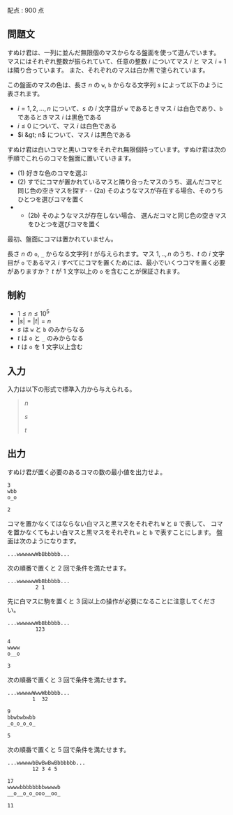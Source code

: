配点 : $900$ 点

## 問題文

すぬけ君は、一列に並んだ無限個のマスからなる盤面を使って遊んでいます。
マスにはそれぞれ整数が振られていて、任意の整数 $i$ についてマス $i$ と マス $i+1$ は隣り合っています。
また、それぞれのマスは白か黒で塗られています。

この盤面のマスの色は、長さ $n$ の `w`, `b` からなる文字列 $s$ によって以下のように表されます。

- $i = 1, 2, \dots, n$ について、$s$ の $i$ 文字目が `w` であるときマス $i$ は白色であり、`b` であるときマス $i$ は黒色である
- $i \leq 0$ について、マス $i$ は白色である
- $i &gt; n$ について、マス $i$ は黒色である

すぬけ君は白いコマと黒いコマをそれぞれ無限個持っています。すぬけ君は次の手順でこれらのコマを盤面に置いていきます。

- (1) 好きな色のコマを選ぶ
- (2) すでにコマが置かれているマスと隣り合ったマスのうち、選んだコマと同じ色の空きマスを探す-   - (2a) そのようなマスが存在する場合、そのうちひとつを選びコマを置く
-   - (2b) そのようなマスが存在しない場合、 選んだコマと同じ色の空きマスをひとつを選びコマを置く

最初、盤面にコマは置かれていません。

長さ $n$ の `o`, `_` からなる文字列 $t$ が与えられます。マス $1,..,n$ のうち、$t$ の $i$ 文字目が `o` であるマス $i$ すべてにコマを置くためには、最小でいくつコマを置く必要がありますか？
$t$ が $1$ 文字以上の `o` を含むことが保証されます。

## 制約

- $1 \leq n \leq 10^5$
- $|s| = |t| = n$
- $s$ は `w` と `b` のみからなる
- $t$ は `o` と `_` のみからなる
- $t$ は `o` を $1$ 文字以上含む

## 入力

入力は以下の形式で標準入力から与えられる。

> $n$
> 
> $s$
> 
> $t$

## 出力

すぬけ君が置く必要のあるコマの数の最小値を出力せよ。

```input1
3
wbb
o_o
```

```output1
2
```

コマを置かなくてはならない白マスと黒マスをそれぞれ `W` と `B` で表して、
コマを置かなくてもよい白マスと黒マスをそれぞれ `w` と `b` で表すことにします。
盤面は次のようになります。

```output1
...wwwwwwWbBbbbbb...
```

次の順番で置くと $2$ 回で条件を満たせます。

```output1
...wwwwwwWbBbbbbb...
         2 1
```

先に白マスに駒を置くと $3$ 回以上の操作が必要になることに注意してください。

```output1
...wwwwwwWbBbbbbb...
         123
```

```input2
4
wwww
o__o
```

```output2
3
```

次の順番で置くと $3$ 回で条件を満たせます。

```output2
...wwwwwWwwWbbbbb...
        1  32
```

```input3
9
bbwbwbwbb
_o_o_o_o_
```

```output3
5
```

次の順番で置くと $5$ 回で条件を満たせます。

```output3
...wwwwwbBwBwBwBbbbbbb...
        12 3 4 5
```

```input4
17
wwwwbbbbbbbbwwwwb
__o__o_o_ooo__oo_
```

```output4
11
```